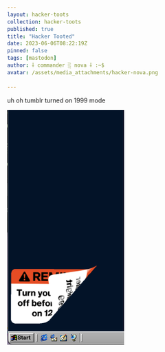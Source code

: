 ```yaml
---
layout: hacker-toots
collection: hacker-toots
published: true
title: "Hacker Tooted"
date: 2023-06-06T08:22:19Z
pinned: false
tags: [mastodon]
author: ⸸ commander ░ nova ⸸ :~$
avatar: /assets/media_attachments/hacker-nova.png

---
```


<p>uh oh tumblr turned on 1999 mode</p>

![media](/assets/media_attachments/files/110/496/299/896/662/257/original/86c1ebe5ed55b8ee.png)
